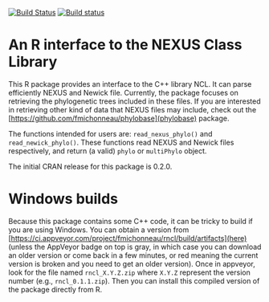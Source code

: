 [![Build Status](https://travis-ci.org/fmichonneau/rncl.svg)](https://travis-ci.org/fmichonneau/rncl.svg)
[![Build status](https://ci.appveyor.com/api/projects/status/bfcjqt83esp0nnak)](https://ci.appveyor.com/project/fmichonneau/rncl)

# An R interface to the NEXUS Class Library

This R package provides an interface to the C++ library NCL. It can parse
efficiently NEXUS and Newick file. Currently, the package focuses on retrieving
the phylogenetic trees included in these files. If you are interested in
retrieving other kind of data that NEXUS files may include, check out the
[https://github.com/fmichonneau/phylobase](phylobase) package.

The functions intended for users are: `read_nexus_phylo()` and
`read_newick_phylo()`. These functions read NEXUS and Newick files respectively,
and return (a valid) `phylo` or `multiPhylo` object.

The initial CRAN release for this package is 0.2.0.

# Windows builds

Because this package contains some C++ code, it can be tricky to build if you
are using Windows. You can obtain a version from
[https://ci.appveyor.com/project/fmichonneau/rncl/build/artifacts](here) (unless
the AppVeyor badge on top is gray, in which case you can download an older
version or come back in a few minutes, or red meaning the current version is
broken and you need to get an older version). Once in appveyor, look for the
file named `rncl_X.Y.Z.zip` where `X.Y.Z` represent the version number (e.g.,
`rncl_0.1.1.zip`). Then you can install this compiled version of the package
directly from R.
